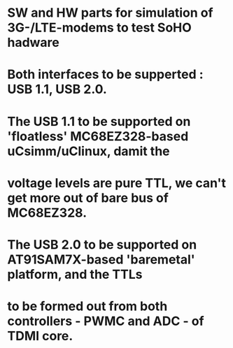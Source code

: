 # SW and HW parts for simulation of 3G-/LTE-modems to test SoHO hadware

# Both interfaces to be supperted : USB 1.1, USB 2.0.

# The USB 1.1 to be supported on 'floatless' MC68EZ328-based uCsimm/uClinux, damit the 
# voltage levels are pure TTL, we can't get more out of bare bus of MC68EZ328.

# The USB 2.0 to be supported on AT91SAM7X-based 'baremetal' platform, and the TTLs
# to be formed out from both controllers - PWMC and ADC - of TDMI core.

